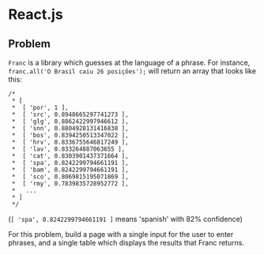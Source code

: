 # React.js

## Problem

`Franc` is a library which guesses at the language of a phrase. For
instance, `franc.all('O Brasil caiu 26 posições');` will return an array
that looks like this:

```
/*
 * [
 *  [ 'por', 1 ],
 *  [ 'src', 0.8948665297741273 ],
 *  [ 'glg', 0.8862422997946612 ],
 *  [ 'snn', 0.8804928131416838 ],
 *  [ 'bos', 0.8394250513347022 ],
 *  [ 'hrv', 0.8336755646817249 ],
 *  [ 'lav', 0.833264887063655 ],
 *  [ 'cat', 0.8303901437371664 ],
 *  [ 'spa', 0.8242299794661191 ],
 *  [ 'bam', 0.8242299794661191 ],
 *  [ 'sco', 0.8069815195071869 ],
 *  [ 'rmy', 0.7839835728952772 ],
 *   ...
 * ]
 */
 ```

(`[ 'spa', 0.8242299794661191 ]` means 'spanish' with 82% confidence)
 
For this problem, build a page with a single input for the user to
enter phrases, and a single table which displays the results that Franc
returns.
